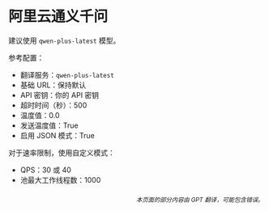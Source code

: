 # 阿里云通义千问

建议使用 `qwen-plus-latest` 模型。

参考配置：

- 翻译服务：`qwen-plus-latest`
- 基础 URL：保持默认
- API 密钥：你的 API 密钥
- 超时时间（秒）：500
- 温度值：0.0
- 发送温度值：True
- 启用 JSON 模式：True

对于速率限制，使用自定义模式：
- QPS：30 或 40
- 池最大工作线程数：1000

<div align="right"> 
<h6><small>本页面的部分内容由 GPT 翻译，可能包含错误。</small></h6>